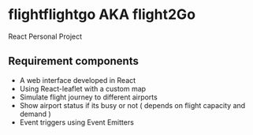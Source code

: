 # flightflightgo AKA flight2Go
React Personal Project

## Requirement components
- A web interface developed in React
- Using React-leaflet with a custom map
- Simulate flight journey to different airports
- Show airport status if its busy or not ( depends on flight capacity and demand )
- Event triggers using Event Emitters



